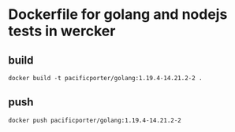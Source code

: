 # Dockerfile for golang and nodejs tests in wercker

## build

```
docker build -t pacificporter/golang:1.19.4-14.21.2-2 .
```

## push

```
docker push pacificporter/golang:1.19.4-14.21.2-2
```

